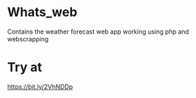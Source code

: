 # Whats_web
Contains the weather forecast web app working using php and webscrapping

# Try at
https://bit.ly/2VhNDDp
